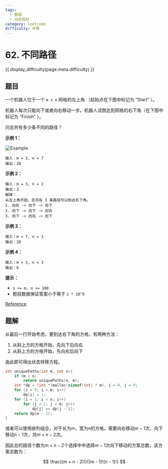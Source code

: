 ```yaml
---
tags:
  - 数组
  - 动态规划
category: leetcode
difficulty: 中等
---
```


# 62. 不同路径

{{ display_difficulty(page.meta.difficulty) }}

## 题目

一个机器人位于一个 `m x n` 网格的左上角 （起始点在下图中标记为 “Start” ）。

机器人每次只能向下或者向右移动一步。机器人试图达到网格的右下角（在下图中标记为 “Finish” ）。

问总共有多少条不同的路径？

**示例 1：**

![Example](img/62_example.png)

```
输入：m = 3, n = 7
输出：28
```

**示例 2：**

```
输入：m = 3, n = 2
输出：3
解释：
从左上角开始，总共有 3 条路径可以到达右下角。
1. 向右 -> 向下 -> 向下
2. 向下 -> 向下 -> 向右
3. 向下 -> 向右 -> 向下
```

**示例 3：**

```
输入：m = 7, n = 3
输出：28
```

**示例 4：**

```
输入：m = 3, n = 3
输出：6
```

**提示：**

* `1 <= m, n <= 100`
* 题目数据保证答案小于等于 `2 * 10^9`

[Reference](https://leetcode-cn.com/problems/unique-paths)

## 题解

从最后一行开始考虑，要到达右下角的方格，有两种方法：

1. 从斜上方的方格开始，先向下后向右
2. 从斜上方的方格开始，先向右后向下

由此即可得出状态转移方程。

```c
int uniquePaths(int m, int n){
    if (m < n)
        return uniquePaths(n, m);
    int *dp = (int *)malloc(sizeof(int) * m), i = 0, j = 0;
    for (i = 0; i < m; i++)
        dp[i] = 1;
    for (i = 1; i < n; i++)
        for (j = 1; j < m; j++)
            dp[j] += dp[j - 1];
    return dp[m - 1];
}
```

或者可以使用排列组合，对于长为$m$，宽为$n$的方格，需要向右移动$m - 1$次，向下移动$n - 1$次，共$m + n - 2$次。

因此总的路径个数为$m + n - 2$个选择中中选择$m - 1$次向下移动的方案总数，该方案总数为：

$$
\frac{(m + n - 2)!}{(m - 1)!(n - 1)!}
$$
